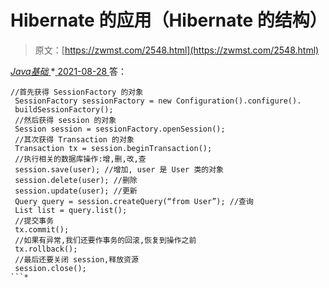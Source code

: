 <!--yml
category: 未分类
date: 0001-01-01 00:00:00
--->

# Hibernate 的应用（Hibernate 的结构）

> 原文：[https://zwmst.com/2548.html](https://zwmst.com/2548.html)

   [ *Java基础* ](https://zwmst.com/java%e5%9f%ba%e7%a1%80)*[ <time datetime="2021-08-28T17:54:38+08:00"> 2021-08-28 </time> ](https://zwmst.com/2548.html)  答：

```
//首先获得 SessionFactory 的对象 
 SessionFactory sessionFactory = new Configuration().configure(). 
 buildSessionFactory(); 
 //然后获得 session 的对象 
 Session session = sessionFactory.openSession(); 
 //其次获得 Transaction 的对象 
 Transaction tx = session.beginTransaction(); 
 //执行相关的数据库操作:增,删,改,查 
 session.save(user); //增加, user 是 User 类的对象 
 session.delete(user); //删除 
 session.update(user); //更新 
 Query query = session.createQuery(“from User”); //查询 
 List list = query.list(); 
 //提交事务 
 tx.commit(); 
 //如果有异常,我们还要作事务的回滚,恢复到操作之前 
 tx.rollback(); 
 //最后还要关闭 session,释放资源 
 session.close(); 
```*